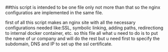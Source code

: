##this script is intended to be one file only not more than that so the nginx configuratios are implemented in the same file.

first of all this script makes an nginx site with all the necessary configurations needed like:SSL, symbolic linking, adding paths, redirectiong to internal docker 
container, etc.
so this file all what u need to do is to put the name of ur company and will do the rest but u need first to specify the subdomain, DNS and IP to set up the ssl 
certificate.
